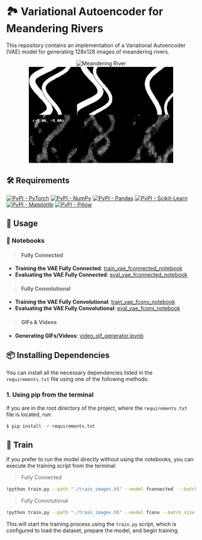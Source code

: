 # 🏞️ Variational Autoencoder for Meandering Rivers

This repository contains an implementation of a Variational Autoencoder (VAE) model for generating 128x128 images of meandering rivers.

<div align="center">
  <div style="display: inline-block; vertical-align: top;">
    <img src="./images/meandering_river.png" alt="Meandering River" style="height: 256px;  width: 128px;"/>
  </div>
  <div style="display: inline-block;">
    <img src="./images/meandering_river-1.png" alt="Meandering River PNG" style="display: block;"/>
    <img src="./images/meandering_river-1.gif" alt="Meandering River GIF" style="display: block;"/>
  </div>
</div>

## 🛠️ Requirements

[![PyPI - PyTorch](https://img.shields.io/pypi/v/torch?label=pytorch&logo=pypi)](https://pypi.org/project/torch/)
[![PyPI - NumPy](https://img.shields.io/pypi/v/numpy?label=numpy&logo=pypi)](https://pypi.org/project/numpy/)
[![PyPI - Pandas](https://img.shields.io/pypi/v/pandas?label=pandas&logo=pypi)](https://pypi.org/project/pandas/)
[![PyPI - Scikit-Learn](https://img.shields.io/pypi/v/scikit-learn?label=scikit-learn&logo=pypi)](https://pypi.org/project/scikit-learn/)
[![PyPI - Matplotlib](https://img.shields.io/pypi/v/matplotlib?label=matplotlib&logo=pypi)](https://pypi.org/project/matplotlib/)
[![PyPI - Pillow](https://img.shields.io/pypi/v/Pillow?label=pillow&logo=pypi)](https://pypi.org/project/Pillow/)

## 🚀 Usage

### 📓 Notebooks

> #### Fully Connected 
- **Training the VAE Fully Connected**: [train_vae_fconnected_notebook](./notebooks/1-train_vae_fconnected_notebook.ipynb)
- **Evaluating the VAE Fully Connected**: [eval_vae_fconnected_notebook](./notebooks/1-eval_vae_fconnected_notebook.ipynb)

> #### Fully Convolutional 
- **Training the VAE Fully Convolutional**: [train_vae_fconv_notebook](./notebooks/2-train_vae_fconv_notebook.ipynb)
- **Evaluating the VAE Fully Convolutional**: [eval_vae_fconv_notebook](./notebooks/2-eval_vae_fconv_notebook.ipynb)

> #### GIFs & Videos
- **Generating GIFs/Videos**: [video_gif_generator.ipynb](./video-gif/video_gif_generator.ipynb)


## 📦 Installing Dependencies

You can install all the necessary dependencies listed in the `requirements.txt` file using one of the following methods:

### 1. **Using pip from the terminal**

If you are in the root directory of the project, where the `requirements.txt` file is located, run:

```bash
$ pip install -r requirements.txt
```

## 🤖 Train 

If you prefer to run the model directly without using the notebooks, you can execute the training script from the terminal:

> Fully Connected

```bash
!python train.py --path "./train_images.h5" --model fconnected  --batch_size 128 --epochs 100

```

> Fully Convolutional

```bash
!python train.py --path "./train_images.h5" --model fconv --batch_size 128 --epochs 100
```

This will start the training process using the `train.py` script, which is configured to load the dataset, prepare the model, and begin training.
